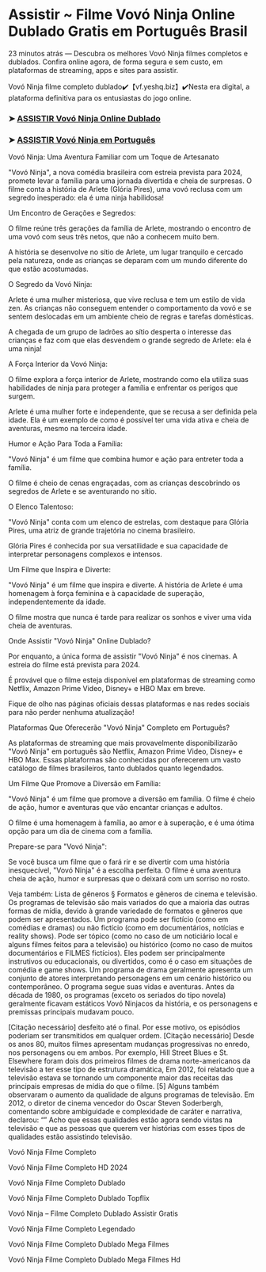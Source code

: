 # Assistir ~ Filme Vovó Ninja Online Dublado Gratis em Português Brasil

23 minutos atrás — Descubra os melhores Vovó Ninja filmes completos e dublados. Confira online agora, de forma segura e sem custo, em plataformas de streaming, apps e sites para assistir.

Vovó Ninja filme completo dublado✔️【vf.yeshq.biz】✔️Nesta era digital, a plataforma definitiva para os entusiastas do jogo online.


### ➤ [ASSISTIR Vovó Ninja Online Dublado](https://vf.yeshq.biz/pt/movie/940148)

### ➤ [ASSISTIR Vovó Ninja em Português](https://vf.yeshq.biz/pt/movie/940148)

Vovó Ninja: Uma Aventura Familiar com um Toque de Artesanato

"Vovó Ninja", a nova comédia brasileira com estreia prevista para 2024, promete levar a família para uma jornada divertida e cheia de surpresas. O filme conta a história de Arlete (Glória Pires), uma vovó reclusa com um segredo inesperado: ela é uma ninja habilidosa!

Um Encontro de Gerações e Segredos:

O filme reúne três gerações da família de Arlete, mostrando o encontro de uma vovó com seus três netos, que não a conhecem muito bem.

A história se desenvolve no sítio de Arlete, um lugar tranquilo e cercado pela natureza, onde as crianças se deparam com um mundo diferente do que estão acostumadas.

O Segredo da Vovó Ninja:

Arlete é uma mulher misteriosa, que vive reclusa e tem um estilo de vida zen. As crianças não conseguem entender o comportamento da vovó e se sentem deslocadas em um ambiente cheio de regras e tarefas domésticas.

A chegada de um grupo de ladrões ao sítio desperta o interesse das crianças e faz com que elas desvendem o grande segredo de Arlete: ela é uma ninja!

A Força Interior da Vovó Ninja:

O filme explora a força interior de Arlete, mostrando como ela utiliza suas habilidades de ninja para proteger a família e enfrentar os perigos que surgem.

Arlete é uma mulher forte e independente, que se recusa a ser definida pela idade. Ela é um exemplo de como é possível ter uma vida ativa e cheia de aventuras, mesmo na terceira idade.

Humor e Ação Para Toda a Família:

"Vovó Ninja" é um filme que combina humor e ação para entreter toda a família.

O filme é cheio de cenas engraçadas, com as crianças descobrindo os segredos de Arlete e se aventurando no sítio.

O Elenco Talentoso:

"Vovó Ninja" conta com um elenco de estrelas, com destaque para Glória Pires, uma atriz de grande trajetória no cinema brasileiro.

Glória Pires é conhecida por sua versatilidade e sua capacidade de interpretar personagens complexos e intensos.

Um Filme que Inspira e Diverte:

"Vovó Ninja" é um filme que inspira e diverte. A história de Arlete é uma homenagem à força feminina e à capacidade de superação, independentemente da idade.

O filme mostra que nunca é tarde para realizar os sonhos e viver uma vida cheia de aventuras.

Onde Assistir "Vovó Ninja" Online Dublado?

Por enquanto, a única forma de assistir "Vovó Ninja" é nos cinemas. A estreia do filme está prevista para 2024.

É provável que o filme esteja disponível em plataformas de streaming como Netflix, Amazon Prime Video, Disney+ e HBO Max em breve.

Fique de olho nas páginas oficiais dessas plataformas e nas redes sociais para não perder nenhuma atualização!

Plataformas Que Oferecerão "Vovó Ninja" Completo em Português?

As plataformas de streaming que mais provavelmente disponibilizarão "Vovó Ninja" em português são Netflix, Amazon Prime Video, Disney+ e HBO Max. Essas plataformas são conhecidas por oferecerem um vasto catálogo de filmes brasileiros, tanto dublados quanto legendados.

Um Filme Que Promove a Diversão em Família:

"Vovó Ninja" é um filme que promove a diversão em família. O filme é cheio de ação, humor e aventuras que vão encantar crianças e adultos.

O filme é uma homenagem à família, ao amor e à superação, e é uma ótima opção para um dia de cinema com a família.

Prepare-se para "Vovó Ninja":

Se você busca um filme que o fará rir e se divertir com uma história inesquecível, "Vovó Ninja" é a escolha perfeita. O filme é uma aventura cheia de ação, humor e surpresas que o deixará com um sorriso no rosto.



Veja também: Lista de gêneros § Formatos e gêneros de cinema e televisão. Os programas de televisão são mais variados do que a maioria das outras formas de mídia, devido à grande variedade de formatos e gêneros que podem ser apresentados. Um programa pode ser fictício (como em comédias e dramas) ou não fictício (como em documentários, notícias e reality shows). Pode ser tópico (como no caso de um noticiário local e alguns filmes feitos para a televisão) ou histórico (como no caso de muitos documentários e FILMES fictícios). Eles podem ser principalmente instrutivos ou educacionais, ou divertidos, como é o caso em situações de comédia e game shows. Um programa de drama geralmente apresenta um conjunto de atores interpretando personagens em um cenário histórico ou contemporâneo. O programa segue suas vidas e aventuras. Antes da década de 1980, os programas (exceto os seriados do tipo novela) geralmente ficavam estáticos Vovó Ninjacos da história, e os personagens e premissas principais mudavam pouco.

[Citação necessário] desfeito até o final. Por esse motivo, os episódios poderiam ser transmitidos em qualquer ordem. [Citação necessário] Desde os anos 80, muitos filmes apresentam mudanças progressivas no enredo, nos personagens ou em ambos. Por exemplo, Hill Street Blues e St. Elsewhere foram dois dos primeiros filmes de drama norte-americanos da televisão a ter esse tipo de estrutura dramática, Em 2012, foi relatado que a televisão estava se tornando um componente maior das receitas das principais empresas de mídia do que o filme. [5] Alguns também observaram o aumento da qualidade de alguns programas de televisão. Em 2012, o diretor de cinema vencedor do Oscar Steven Soderbergh, comentando sobre ambiguidade e complexidade de caráter e narrativa, declarou: “” Acho que essas qualidades estão agora sendo vistas na televisão e que as pessoas que querem ver histórias com esses tipos de qualidades estão assistindo televisão.

Vovó Ninja Filme Completo

Vovó Ninja Filme Completo HD 2024

Vovó Ninja Filme Completo Dublado

Vovó Ninja Filme Completo Dublado Topflix

Vovó Ninja – Filme Completo Dublado Assistir Gratis

Vovó Ninja Filme Completo Legendado

Vovó Ninja Filme Completo Dublado Mega Filmes

Vovó Ninja Filme Completo Dublado Mega Filmes Hd
